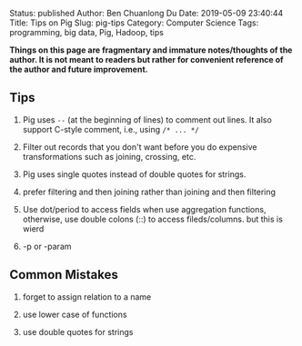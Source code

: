 Status: published
Author: Ben Chuanlong Du
Date: 2019-05-09 23:40:44
Title: Tips on Pig
Slug: pig-tips
Category: Computer Science
Tags: programming, big data, Pig, Hadoop, tips

**Things on this page are fragmentary and immature notes/thoughts of the author. It is not meant to readers but rather for convenient reference of the author and future improvement.**
 
## Tips

1. Pig uses `--` (at the beginning of lines) to comment out lines.
	It also support C-style comment, i.e., using `/* ... */`

2. Filter out records that you don't want before you do expensive transformations 
	such as joining, crossing, etc.

3. Pig uses single quotes instead of double quotes for strings.

4. prefer filtering and then joining rather than joining and then filtering

5. Use dot/period to access fields when use aggregation functions,
	otherwise, use double colons (::) to access fileds/columns.
	but this is wierd

6. -p or -param

## Common Mistakes

1. forget to assign relation to a name

2. use lower case of functions

3. use double quotes for strings

